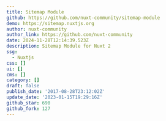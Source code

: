 ```yaml
---
title: Sitemap Module
github: https://github.com/nuxt-community/sitemap-module
demo: https://sitemap.nuxtjs.org
author: nuxt-community
author_link: https://github.com/nuxt-community
date: 2024-11-28T12:14:39.523Z
description: Sitemap Module for Nuxt 2
ssg:
  - Nuxtjs
css: []
ui: []
cms: []
category: []
draft: false
publish_date: '2017-08-28T23:12:02Z'
update_date: '2023-01-15T19:29:16Z'
github_star: 690
github_fork: 127
---
```

